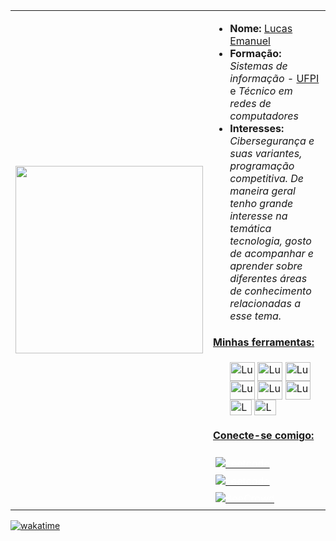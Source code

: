 
<table>
  <tr>
    <td><img src="https://user-images.githubusercontent.com/125845662/233684297-21ed8176-3050-45e9-b842-fc64c910770a.gif" width="300"></td>
    <td>
        <ul>
          <li><strong>Nome:</strong> <a href="https://www.instagram.com/lucashanm/">Lucas Emanuel</a></li>
          <li><strong>Formação:</strong> <em>Sistemas de informação - </em> <a href="https://ufpi.br/">UFPI </a> e <em> Técnico em redes de computadores</em> </a></li>
          <li><strong>Interesses:</strong> <em>Cibersegurança e suas variantes, programação competitiva. De maneira geral tenho grande interesse na temática tecnologia, gosto de acompanhar e aprender sobre diferentes áreas de conhecimento relacionadas a esse tema.</em></li>
        </ul>
        <h4><ins>Minhas ferramentas:</ins></h4>
        <ul>
          <img align="center" alt="Lucaspm5" height="30" width="40" src="https://cdn.jsdelivr.net/gh/devicons/devicon/icons/c/c-original.svg">
          <img align="center" alt="Lucaspm5" height="30" width="40" src="https://cdn.jsdelivr.net/gh/devicons/devicon/icons/cplusplus/cplusplus-original.svg">
          <img align="center" alt="Lucaspm5" height="30" width="40" src="https://cdn.jsdelivr.net/gh/devicons/devicon/icons/python/python-original.svg">
          <img align="center" alt="Lucaspm5" height="30" width="40" src="https://cdn.jsdelivr.net/gh/devicons/devicon/icons/mysql/mysql-original.svg">
          <img align="center" alt="Lucaspm5" height="30" width="40" src="https://cdn.jsdelivr.net/gh/devicons/devicon/icons/haskell/haskell-original.svg"/>
          <img align="center" alt="Lucaspm5" height="30" width="40" src="https://cdn.jsdelivr.net/gh/devicons/devicon/icons/php/php-original.svg"/>
          <img align="center" alt="Lucaspm5" height="25" width="35" src="https://cdn.jsdelivr.net/gh/devicons/devicon/icons/javascript/javascript-original.svg"/>
          <img align="center" alt="Lucaspm5" height="25" width="35" src="https://cdn.jsdelivr.net/gh/devicons/devicon/icons/html5/html5-original.svg"/>
        </ul>
        <h4><ins>Conecte-se comigo:</ins></h4>
          <a href="https://www.hackerrank.com/lucasemanuelpm5?hr_r=1">
  <img src="https://img.shields.io/badge/HackerRank-808080?style=flat-square&logo=Beecrowd&logoColor=black&labelColor=ffffff" alt="Leetcode" style="vertical-align:top; margin:4px; color:white">
</a>

<a href="https://leetcode.com/Lucaspm5/">
  <img src="https://img.shields.io/badge/Leetcode-808080?style=flat-square&logo=Beecrowd&logoColor=black&labelColor=ffffff" alt="Leetcode" style="vertical-align:top; margin:4px; color:white">
</a>
          
<a href="https://www.beecrowd.com.br/judge/pt/users/friends/717707t">
  <img src="https://img.shields.io/badge/Beecrowd-808080?style=flat-square&logo=Beecrowd&logoColor=black&labelColor=ffffff" alt="BeeCrowd" style="vertical-align:top; margin:4px; color:white">
</a>


     
</a>
    </td>
  </tr>
</table>

[![wakatime](https://wakatime.com/badge/user/c360f03e-bb60-4b6d-9bec-5635ad3dd73d.svg)](https://wakatime.com/@c360f03e-bb60-4b6d-9bec-5635ad3dd73d)
